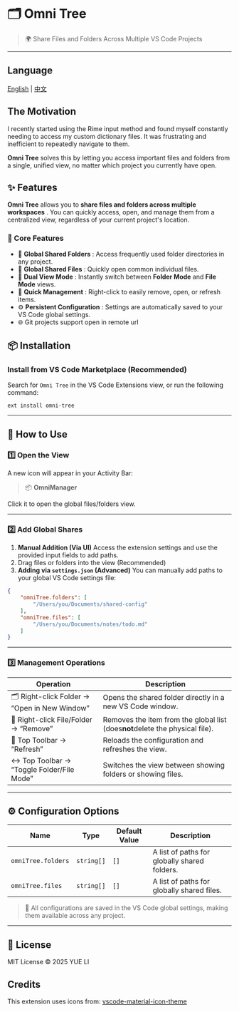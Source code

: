 # 🗂️ Omni Tree

> 🌍 Share Files and Folders Across Multiple VS Code Projects

---

## Language

[English](./README.md) | [中文](./README.zh-cn.md)

## The Motivation

I recently started using the Rime input method and found myself constantly needing to access my custom dictionary files. It was frustrating and inefficient to repeatedly navigate to them.

**Omni Tree** solves this by letting you access important files and folders from a single, unified view, no matter which project you currently have open.

## ✨ Features

**Omni Tree** allows you to  **share files and folders across multiple workspaces** . You can quickly access, open, and manage them from a centralized view, regardless of your current project's location.

### 🧩 Core Features

* 📁  **Global Shared Folders** : Access frequently used folder directories in any project.
* 📄  **Global Shared Files** : Quickly open common individual files.
* 🔄  **Dual View Mode** : Instantly switch between **Folder Mode** and **File Mode** views.
* 🧹  **Quick Management** : Right-click to easily remove, open, or refresh items.
* ⚙️  **Persistent Configuration** : Settings are automatically saved to your VS Code global settings.
* 🌐  Git projects support open in remote url

## 📦 Installation

### Install from VS Code Marketplace (Recommended)

Search for `Omni Tree` in the VS Code Extensions view, or run the following command:

```
ext install omni-tree
```

---

## 🚀 How to Use

### 1️⃣ Open the View

A new icon will appear in your Activity Bar:

> 📦 **OmniManager**

Click it to open the global files/folders view.

---

### 2️⃣ Add Global Shares

1. **Manual Addition (Via UI)**
   Access the extension settings and use the provided input fields to add paths.
2. Drag files or folders into the view (Recommended)
3. **Adding via `settings.json` (Advanced)**
   You can manually add paths to your global VS Code settings file:

```json
{
    "omniTree.folders": [
        "/Users/you/Documents/shared-config"
    ],
    "omniTree.files": [
        "/Users/you/Documents/notes/todo.md"
    ]
}
```

---

### 3️⃣ Management Operations

| Operation                                         | Description                                                                        |
| ------------------------------------------------- | ---------------------------------------------------------------------------------- |
| 🗂️ Right-click Folder → “Open in New Window” | Opens the shared folder directly in a new VS Code window.                          |
| 🧹 Right-click File/Folder → “Remove”          | Removes the item from the global list (does**not**delete the physical file). |
| 🔄 Top Toolbar → “Refresh”                     | Reloads the configuration and refreshes the view.                                  |
| ↔️ Top Toolbar → “Toggle Folder/File Mode”   | Switches the view between showing folders or showing files.                        |

---

## ⚙️ Configuration Options

| Name                     | Type         | Default Value | Description                                  |
| ------------------------ | ------------ | ------------- | -------------------------------------------- |
| `omniTree.folders` | `string[]` | `[]`        | A list of paths for globally shared folders. |
| `omniTree.files`   | `string[]` | `[]`        | A list of paths for globally shared files.   |

> 📝 All configurations are saved in the VS Code global settings, making them available across any project.

---

## 📄 License

MIT License © 2025 YUE LI

## Credits

This extension uses icons from: [vscode-material-icon-theme](https://github.com/material-extensions/vscode-material-icon-theme)
